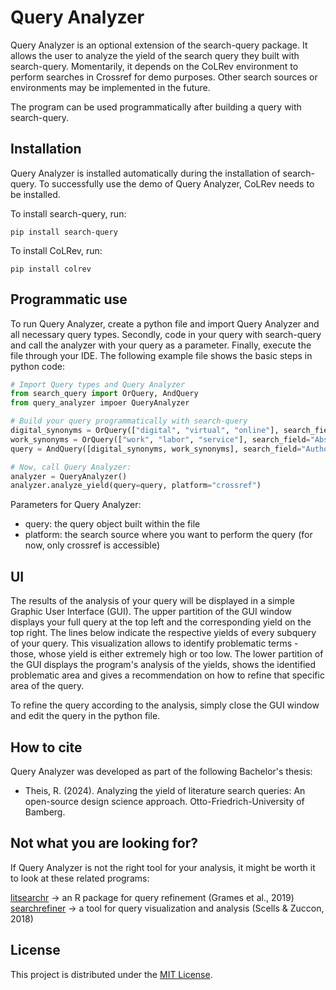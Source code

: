 # Query Analyzer

Query Analyzer is an optional extension of the search-query package. It allows the user to analyze the yield of the search query they built with search-query. Momentarily, it depends on the CoLRev environment to perform searches in Crossref for demo purposes. Other search sources or environments may be implemented in the future. 

The program can be used programmatically after building a query with search-query. 


## Installation

Query Analyzer is installed automatically during the installation of search-query. To successfully use the demo of Query Analyzer, CoLRev needs to be installed.

To install search-query, run:

```
pip install search-query
```

To install CoLRev, run:

```
pip install colrev
```


## Programmatic use

To run Query Analyzer, create a python file and import Query Analyzer and all necessary query types. Secondly, code in your query with search-query and call the analyzer with your query as a parameter. Finally, execute the file through your IDE. The following example file shows the basic steps in python code:

```Python
# Import Query types and Query Analyzer
from search_query import OrQuery, AndQuery
from query_analyzer impoer QueryAnalyzer

# Build your query programmatically with search-query
digital_synonyms = OrQuery(["digital", "virtual", "online"], search_field="Abstract")
work_synonyms = OrQuery(["work", "labor", "service"], search_field="Abstract")
query = AndQuery([digital_synonyms, work_synonyms], search_field="Author Keywords")

# Now, call Query Analyzer:
analyzer = QueryAnalyzer()
analyzer.analyze_yield(query=query, platform="crossref")
```

Parameters for Query Analyzer:

- query: the query object built within the file
- platform: the search source where you want to perform the query (for now, only crossref is accessible)


## UI

The results of the analysis of your query will be displayed in a simple Graphic User Interface (GUI). The upper partition of the GUI window displays your full query at the top left and the corresponding yield on the top right. The lines below indicate the respective yields of every subquery of your query. This visualization allows to identify problematic terms - those, whose yield is either extremely high or too low. 
The lower partition of the GUI displays the program's analysis of the yields, shows the identified problematic area and gives a recommendation on how to refine that specific area of the query. 

To refine the query according to the analysis, simply close the GUI window and edit the query in the python file.


## How to cite

Query Analyzer was developed as part of the following Bachelor's thesis:

- Theis, R. (2024). Analyzing the yield of literature search queries: An open-source design science approach. Otto-Friedrich-University of Bamberg.


## Not what you are looking for?

If Query Analyzer is not the right tool for your analysis, it might be worth it to look at these related programs:

[litsearchr](https://github.com/elizagrames/litsearchr.git) -> an R package for query refinement (Grames et al., 2019)
[searchrefiner](https://github.com/ielab/searchrefiner.git) -> a tool for query visualization and analysis (Scells & Zuccon, 2018)


## License

This project is distributed under the [MIT License](LICENSE).
